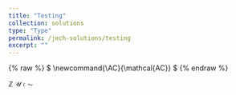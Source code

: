 ```yaml
---
title: "Testing"
collection: solutions
type: "Type"
permalink: /jech-solutions/testing
excerpt: ""
---
```

{% raw %}
$
\newcommand{\AC}{\mathcal{AC}}
$
{% endraw %}

<head>
   <script src="https://cdn.jsdelivr.net/npm/mathjax@3/es5/tex-mml-chtml.js"></script>
</head>

$\mathbb{Z}$
$\mathcal{U}$
$\mathfrak{c}$
$\AC$